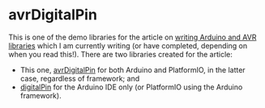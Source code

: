 # avrDigitalPin
This is one of the demo libraries for the article on [writing Arduino and AVR libraries](https://github.com/NormanDunbar/WritingLibraries) which I am currently writing (or have completed, depending on when you read this!). There are two libraries created for the article:

* This one, [avrDigitalPin](https://github.com/NormanDunbar/avrDigitalPin) for both Arduino and PlatformIO, in the latter case, regardless of framework; and
* [digitalPin](https://github.com/NormanDunbar/digitalPin) for the Arduino IDE only (or PlatformIO using the Arduino framework).

